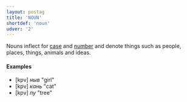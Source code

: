 ```yaml
---
layout: postag
title: 'NOUN'
shortdef: 'noun'
udver: '2'
---
```


Nouns inflect for [case](Case) and [number](Number) and denote things
such as people, places, things, animals and ideas.

#### Examples

* [kpv] _ныв_ "girl"
* [kpv] _кань_ "cat"
* [kpv] _пу_ "tree"

<!-- Interlanguage links updated Ne 5. května 2024, 18:19:37 CEST -->
